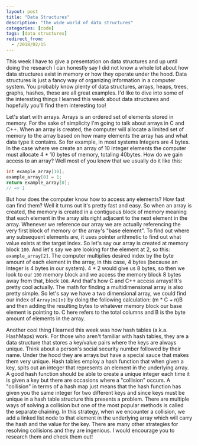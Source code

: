 ```yaml
---
layout: post
title: "Data Structures"
description: "The wide world of data structures"
categories: [code]
tags: [data structures]
redirect_from:
  - /2018/02/15
---
```

This week I have to give a presentation on data structures and up until doing the research I can honestly say I did not know a whole lot about how data structures exist in memory or how they operate under the hood. Data structures is just a fancy way of organizing information in a computer system. You probably know plenty of data structures, arrays, heaps, trees, graphs, hashes, these are all great examples. I'd like to dive into some of the interesting things I learned this week about data structures and hopefully you'll find them interesting too!

Let's start with arrays. Arrays is an ordered set of elements stored in memory. For the sake of simplicity I'm going to talk about arrays in C and C++. When an array is created, the computer will allocate a limited set of memory to the array based on how many elements the array has and what data type it contains. So for example, in most systems Integers are 4 bytes. In the case where we create an array of 10 integer elements the computer must allocate 4 * 10 bytes of memory, totaling 40bytes. How do we gain access to an array? Well most of you know that we usually do it like this:
```c++
int example_array[10];
example_array[0] = 1;
return example_array[0];
// => 1
```
But how does the computer know how to access any elements? How fast can find them? Well it turns out it's pretty fast and easy. So when an array is created, the memory is created in a contiguous block of memory meaning that each element in the array sits right adjacent to the next element in the array. Whenever we reference our array we are actually referencing the very first block of memory or the array's "base element". To find out where any subsequent elements are, it uses pointer arithmetic to find out what value exists at the target index. So let's say our array is created at memory block ```100```. And let's say we are looking for the element at 2, so this: ```example_array[2]```. The computer multiplies desired index by the byte amount of each element in the array, in this case, 4 bytes (because an Integer is 4 bytes in our system). 4 * 2 would give us 8 bytes, so then we look to our ```100``` memory block and we access the memory block 8 bytes away from that, block ```108```. And that's how C and C++ access arrays! It's pretty cool actually. The math for finding a multidimensional array is also pretty simple. So let's say we have a two dimensional array, we could find our index of ```Array[m][n]``` by doing the following calculation: (m * C + n)B and then adding the resulting bytes to whatever memory block our base element is pointing to. C here refers to the total columns and B is the byte amount of elements in the array.

Another cool thing I learned this week was how hash tables (a.k.a. HashMaps) work. For those who aren't familiar with hash tables, they are a data structure that stores a key/value pairs where the keys are always unique. Think about a person's social security number followed by their name. Under the hood they are arrays but have a special sauce that makes them very unique. Hash tables employ a hash function that when given a key, spits out an integer that represents an element in the underlying array. A good hash function should be able to create a unique integer each time it is given a key but there are occasions where a "collision" occurs. A "collision" in terms of a hash map just means that the hash function has given you the same integer for two different keys and since keys must be unique in a hash table structure this presents a problem. There are multiple ways of solving a collision but one of the most popular methods is called the separate chaining. In this strategy, when we encounter a collision, we add a linked list node to that element in the underlying array which will carry the hash and the value for the key. There are many other strategies for resolving collisions and they are ingenious. I would encourage you to research them and check them out!
